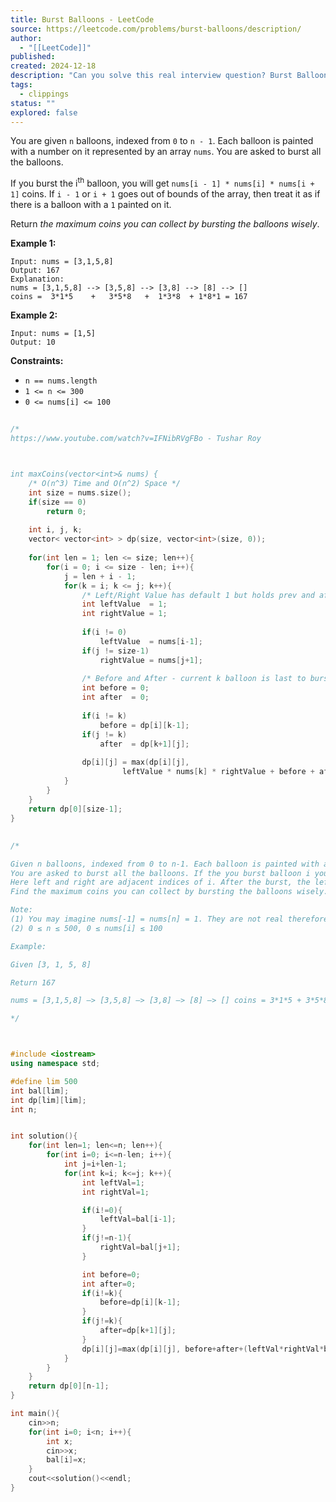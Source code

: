 ```yaml
---
title: Burst Balloons - LeetCode
source: https://leetcode.com/problems/burst-balloons/description/
author:
  - "[[LeetCode]]"
published:
created: 2024-12-18
description: "Can you solve this real interview question? Burst Balloons - You are given n balloons, indexed from 0 to n - 1. Each balloon is painted with a number on it represented by an array nums. You are asked to burst all the balloons.If you burst the ith balloon, you will get nums[i - 1] * nums[i] * nums[i + 1] coins. If i - 1 or i + 1 goes out of bounds of the array, then treat it as if there is a balloon with a 1 painted on it.Return the maximum coins you can collect by bursting the balloons wisely. Example 1:Input: nums = [3,1,5,8]Output: 167Explanation:nums = [3,1,5,8] --> [3,5,8] --> [3,8] --> [8] --> []coins =  3*1*5    +   3*5*8   +  1*3*8  + 1*8*1 = 167Example 2:Input: nums = [1,5]Output: 10 Constraints: * n == nums.length * 1 <= n <= 300 * 0 <= nums[i] <= 100"
tags:
  - clippings
status: ""
explored: false
---
```

You are given `n` balloons, indexed from `0` to `n - 1`. Each balloon is painted with a number on it represented by an array `nums`. You are asked to burst all the balloons.

If you burst the i<sup>th</sup> balloon, you will get `nums[i - 1] * nums[i] * nums[i + 1]` coins. If `i - 1` or `i + 1` goes out of bounds of the array, then treat it as if there is a balloon with a `1` painted on it.

Return *the maximum coins you can collect by bursting the balloons wisely*.

**Example 1:**

```
Input: nums = [3,1,5,8]
Output: 167
Explanation:
nums = [3,1,5,8] --> [3,5,8] --> [3,8] --> [8] --> []
coins =  3*1*5    +   3*5*8   +  1*3*8  + 1*8*1 = 167
```

**Example 2:**

```
Input: nums = [1,5]
Output: 10
```

**Constraints:**

- `n == nums.length`
- `1 <= n <= 300`
- `0 <= nums[i] <= 100`

## 
```cpp
/*
https://www.youtube.com/watch?v=IFNibRVgFBo - Tushar Roy



int maxCoins(vector<int>& nums) {
    /* O(n^3) Time and O(n^2) Space */
    int size = nums.size();
    if(size == 0)
        return 0;
        
    int i, j, k;
    vector< vector<int> > dp(size, vector<int>(size, 0));
       
    for(int len = 1; len <= size; len++){
        for(i = 0; i <= size - len; i++){
            j = len + i - 1;
            for(k = i; k <= j; k++){ 
                /* Left/Right Value has default 1 but holds prev and after ballon value if k is in middle */
                int leftValue  = 1;
                int rightValue = 1;
                    
                if(i != 0)
                    leftValue  = nums[i-1];
                if(j != size-1)
                    rightValue = nums[j+1];
                        
                /* Before and After - current k balloon is last to burst select the left side and right side to burst */
                int before = 0;
                int after  = 0;
                    
                if(i != k)
                    before = dp[i][k-1];
                if(j != k)
                    after  = dp[k+1][j];
                    
                dp[i][j] = max(dp[i][j], 
                         leftValue * nums[k] * rightValue + before + after);
            }   
        }
    }    
    return dp[0][size-1];
}

```

## 
```cpp
/*

Given n balloons, indexed from 0 to n-1. Each balloon is painted with a number on it represented by array nums.
You are asked to burst all the balloons. If the you burst balloon i you will get nums[left] * nums[i] * nums[right] coins.
Here left and right are adjacent indices of i. After the burst, the left and right then becomes adjacent.
Find the maximum coins you can collect by bursting the balloons wisely.

Note:
(1) You may imagine nums[-1] = nums[n] = 1. They are not real therefore you can not burst them.
(2) 0 ≤ n ≤ 500, 0 ≤ nums[i] ≤ 100

Example:

Given [3, 1, 5, 8]

Return 167

nums = [3,1,5,8] –> [3,5,8] –> [3,8] –> [8] –> [] coins = 3*1*5 + 3*5*8 + 1*3*8 + 1*8*1 = 167

*/



#include <iostream>
using namespace std;

#define lim 500
int bal[lim];
int dp[lim][lim];
int n;


int solution(){
    for(int len=1; len<=n; len++){
        for(int i=0; i<=n-len; i++){
            int j=i+len-1;
            for(int k=i; k<=j; k++){
                int leftVal=1;
                int rightVal=1;

                if(i!=0){
                    leftVal=bal[i-1];
                }
                if(j!=n-1){
                    rightVal=bal[j+1];
                }

                int before=0;
                int after=0;
                if(i!=k){
                    before=dp[i][k-1];
                }
                if(j!=k){
                    after=dp[k+1][j];
                }
                dp[i][j]=max(dp[i][j], before+after+(leftVal*rightVal*bal[k]));
            }
        }
    }
    return dp[0][n-1];
}

int main(){
    cin>>n;
    for(int i=0; i<n; i++){
        int x;
        cin>>x;
        bal[i]=x;
    }
    cout<<solution()<<endl;
}

```